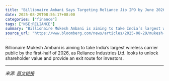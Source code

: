 ```yaml
---
title: "Billionaire Ambani Says Targeting Reliance Jio IPO by June 2026"
date: 2025-08-29T08:56:17+08:00
categories: ["finance"]
tags: ["NSE:RELIANCE"]
summary: "Billionaire Mukesh Ambani is aiming to take India’s largest wireless carrier public by the first-half of 2026, as Reliance Industries Ltd. looks to unlock shareholder value and provide an exit route f"
source_url: "https://www.bloomberg.com/news/articles/2025-08-29/mukesh-ambani-seeks-to-take-reliance-jio-public-by-june-2026"
---
```


Billionaire Mukesh Ambani is aiming to take India’s largest wireless carrier public by the first-half of 2026, as Reliance Industries Ltd. looks to unlock shareholder value and provide an exit route for investors.

---

*来源: [原文链接](https://www.bloomberg.com/news/articles/2025-08-29/mukesh-ambani-seeks-to-take-reliance-jio-public-by-june-2026)*
